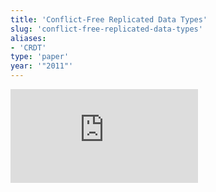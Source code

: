 ```yaml
---
title: 'Conflict-Free Replicated Data Types'
slug: 'conflict-free-replicated-data-types'
aliases:
- 'CRDT'
type: 'paper'
year: '"2011"'
---
```


![](https://static.meri.garden/07c7dca3ee4490a37e23f46406dfe073.pdf)